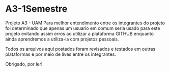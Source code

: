 # A3-1Semestre
Projeto A3 - UAM
Para melhor entendimento entre os integrantes do projeto foi determinado que apenas um usuario em comum seria usado para este projeto
evitando assim
erros ao utilizar a plataforma GITHUB enquanto ainda aprendremos a utiliza-la com projetos pessoais. 

Todos os arquivos aqui postados foram revisados e testados em outras plataformas e por meio de lives entre os integrantes.

Obrigado, por ler! 
